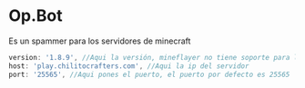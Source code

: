 # Op.Bot

Es un spammer para los servidores de minecraft

```js
version: '1.8.9', //Aqui la versión, mineflayer no tiene soporte para la 1.19 aún
host: 'play.chilitocrafters.com', //Aqui la ip del servidor
port: '25565', //Aqui pones el puerto, el puerto por defecto es 25565
```
